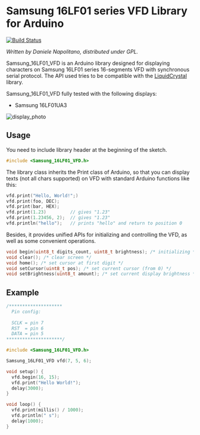 Samsung 16LF01 series VFD Library for Arduino
============================
[![Build Status](https://travis-ci.org/DnaX/Samsung_16LF01_VFD.svg?branch=master)](https://travis-ci.org/DnaX/Samsung_16LF01_VFD)

_Written by Daniele Napolitano, distributed under GPL._

Samsung_16LF01_VFD is an Arduino library designed for displaying characters on Samsung 16LF01 series 16-segments VFD with synchronous serial protocol. The API used tries to be compatible with the [LiquidCrystal](http://arduino.cc/en/Reference/LiquidCrystal) library.

Samsung_16LF01_VFD fully tested with the following displays:

 * Samsung 16LF01UA3
    
![display_photo](http://www.vfdsamsung.com/pics-vfd/16LF01UA3-4.jpg)

Usage
-----

You need to include library header at the beginning of the sketch.

```C++
#include <Samsung_16LF01_VFD.h>
```

The library class inherits the Print class of Arduino, so that you can display texts (not all chars supported) on VFD with standard Arduino functions like this:

```C++
vfd.print("Hello, World!";)
vfd.print(foo, DEC);
vfd.print(bar, HEX);
vfd.print(1.23)         // gives "1.23" 
vfd.print(1.23456, 2);  // gives "1.23" 
vfd.println("hello");   // prints "hello" and return to position 0
```

Besides, it provides unified APIs for initializing and controlling the VFD, as well as some convenient operations.

```C++
void begin(uint8_t digits_count, uint8_t brightness); /* initializing */
void clear(); /* clear screen */
void home(); /* set cursor at first digit */
void setCursor(uint8_t pos); /* set current cursor (from 0) */
void setBrightness(uint8_t amount); /* set current display brightness */
```

Example
-------

```C++
/********************
  Pin config:
  
  SCLK = pin 7
  RST  = pin 6
  DATA = pin 5
*********************/

#include <Samsung_16LF01_VFD.h>

Samsung_16LF01_VFD vfd(7, 5, 6);

void setup() {
  vfd.begin(16, 15);
  vfd.print("Hello World!");
  delay(3000);
}

void loop() {
  vfd.print(millis() / 1000);
  vfd.println(" s");
  delay(1000);
}
```

